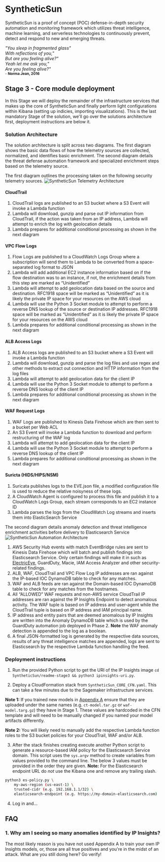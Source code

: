 # SyntheticSun
SyntheticSun is a proof of concept (POC) defense-in-depth security automation and monitoring framework which utilizes threat intelligence, machine learning, and serverless technologies to continuously prevent, detect and respond to new and emerging threats.

*"You sleep in fragmented glass"*</br>
*With reflections of you,"*</br>
*But are you feeling alive?"*</br>
*Yeah let me ask you,"*</br>
*Are you feeling alive?"*</br>
<sub>- **Norma Jean, 2016**</sub>

## Stage 3 - Core module deployment
In this Stage we will deploy the remainder of the infrastructure services that makes up the core of SyntheticSun and finally perform light configurations within Kibana (setting up indicies, importing visualizations). This is the last mandatory Stage of the solution, we'll go over the solutions architecture first, deployment instructions are below it.

### Solution Architecture
The solution architecture is split across two diagrams. The first diagram shows the basic data flows of how the telemetry sources are collected, normalized, and identifies basic enrichment. The second diagram details the threat defense automation framework and specialized enrichment steps based on the telemetry source.

The first diagram outlines the processing taken on the following security telemetry sources.
![SyntheticSun Telemetry Architecture](https://github.com/jonrau1/SyntheticSun/blob/master/img/syntheticsun-telemetry-diagram.jpg)

#### CloudTrail
1.	CloudTrail logs are published to an S3 bucket where a S3 Event will invoke a Lambda function
2.	Lambda will download, gunzip and parse out IP information from CloudTrail, if the action was taken from an IP address, Lambda will attempt to enrich the log with geolocation details
3.	Lambda prepares for additional conditional processing as shown in the next diagram
#### VPC Flow Logs
1.	Flow Logs are published to a CloudWatch Logs Group where a subscription will send them to Lambda to be converted from a space-separated log format to JSON
2.	Lambda will add additional EC2 instance information based on if the flow destination was to an instance, if not, the enrichment details from this step are marked as “Unidentified”
3.	Lambda will attempt to add geolocation data based on the source and destination. RFC1918 space will be marked as “Unidentified” as it is likely the private IP space for your resources on the AWS cloud
4.	Lambda will use the Python 3 Socket module to attempt to perform a reverse DNS lookup of the source or destination IP addresses. RFC1918 space will be marked as “Unidentified” as it is likely the private IP space for your resources on the AWS cloud
5.	Lambda prepares for additional conditional processing as shown in the next diagram
#### ALB Access Logs
1.	ALB Access logs are published to an S3 bucket where a S3 Event will invoke a Lambda function
2.	Lambda will download, gunzip and parse the log files and use regex and other methods to extract out connection and HTTP information from the log files
3.  Lambda will attempt to add geolocation data for the client IP
4.  Lambda will use the Python 3 Socket module to attempt to perform a reverse DNS lookup of the client IP
5.	Lambda prepares for additional conditional processing as shown in the next diagram
#### WAF Request Logs
1.	WAF Logs are published to Kinesis Data Firehose which are then sent to a bucket per Web ACL
2.	An S3 Event will invoke a Lambda function to download and perform restructuring of the WAF log
3.  Lambda will attempt to add geolocation data for the client IP
4.  Lambda will use the Python 3 Socket module to attempt to perform a reverse DNS lookup of the client IP
5.	Lambda prepares for additional conditional processing as shown in the next diagram
#### Suricta (HIDS/HIPS/NSM)
1.	Suricata publishes logs to the EVE.json file, a modified configuration file is used to reduce the relative noisyness of these logs.
2.	A CloudWatch Agent is configured to process this file and publish it to a CloudWatch Logs Group, each stream corresponds to an EC2 instance ID
3.	Lambda parses the logs from the CloudWatch Log streams and inserts them into ElasticSearch Service

The second diagram details anomaly detection and threat intelligence enrichment activities before delivery to Elasticsearch Service
![SyntheticSun Automation Architecture](https://github.com/jonrau1/SyntheticSun/blob/master/img/syntheticsun-automation-diagram.jpg)

1. AWS Security Hub events with match EventBridge rules are sent to Kinesis Data Firehose which will batch and publish findings into Elasticsearch Service. Only certain findings will make it in such as [ElectricEye](https://github.com/jonrau1/ElectricEye), GuardDuty, Macie, IAM Access Analyzer and other security-related findings.
2. ALB, WAF, CloudTrail and VPC Flow Log IP addresses are ran against the IP-based IOC DynamoDB table to check for any matches.
3. WAF and ALB feeds are ran against the Domain-based IOC DynamoDB table to check for any matches from the hostnames.
4. All “ALLOWED” WAF requests and non-AWS service CloudTrail IP addresses are ran against the IP Insights Endpoint to detect anomalous activity. The WAF tuple is based on IP address and user-agent while the CloudTrail tuple is based on IP address and IAM principal name.
5. IP address and entity pairs that are deemed anomalous by IP Insights are written into the Anomaly DynamoDB table which is used by the GuardDuty automation job deployed in Phase 2. **Note** the WAF anomaly detection is appended to the log as a boolean.
6. A final JSON-formatted log is generated by the respective data sources, results of any threat intelligence matches are appended, logs are sent to Elasticsearch by the respective Lambda function handling the feed.

### Deployment instructions
1. Run the provided Python script to get the URI of the IP Insights image `cd SyntheticSun/readme-stage3 && python3 ipinsights-uri.py`.

2. Deploy a CloudFormation stack from `SyntheticSun_CORE_CFN.yaml`. This can take a few minutes due to the Sagemaker infrastructure services.

**Note 1:** If you trained new models in [Appendix A](https://github.com/jonrau1/SyntheticSun/tree/master/appendix-a-ipinsights) ensure that they are uploaded under the same names (e.g. `ct-model.tar.gz` or `waf-model.targ.gz`) they have in Stage 1. These values are hardcoded in the CFN template and will need to be manually changed if you named your model artifacts differently.

**Note 2:** You will likely need to manually add the respective Lambda function roles to the S3 bucket policies for your CloudTrail, WAF and/or ALB.

3. After the stack finishes creating execute another Python script to generate a resource-based IAM policy for the Elasticsearch Service domain. This script uses the `sys.argv` method to create variables from values provided to the command line. The below 3 values must be provided in the order they are given. **Note:** For the Elasticsearch endpoint URL do *not* use the Kibana one and remove any trailing slash.
```bash
python3 es-policy.py \
    my-aws-region (us-east-1) \
    trusted-cidr (e.g. 192.168.1.1/32) \
    elasticsearch-endpoint (e.g. https://my-domain-elasticsearch.com)
```

4. Log in and...

## FAQ

### 1. Why am I seeing so many anomalies identified by IP Insights?
The most likely reason is you have not used Appendix A to train your own IP Insights models, or, those are all true positives and you're in the midst of an attack. What are you still doing here? Go verify!